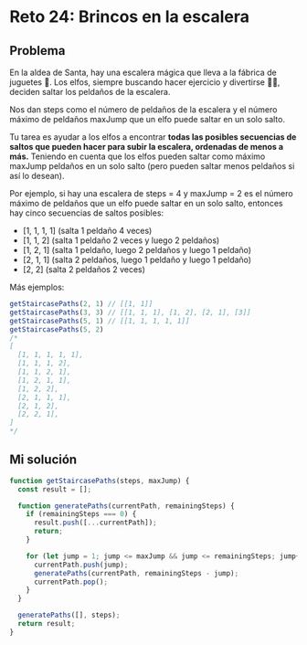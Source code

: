 # Reto 24: Brincos en la escalera

## Problema

En la aldea de Santa, hay una escalera mágica que lleva a la fábrica de juguetes 🧸. Los elfos, siempre buscando hacer ejercicio y divertirse 🏃‍♂️, deciden saltar los peldaños de la escalera.

Nos dan steps como el número de peldaños de la escalera y el número máximo de peldaños maxJump que un elfo puede saltar en un solo salto.

Tu tarea es ayudar a los elfos a encontrar **todas las posibles secuencias de saltos que pueden hacer para subir la escalera, ordenadas de menos a más.** Teniendo en cuenta que los elfos pueden saltar como máximo maxJump peldaños en un solo salto (pero pueden saltar menos peldaños si así lo desean).

Por ejemplo, si hay una escalera de steps = 4 y maxJump = 2 es el número máximo de peldaños que un elfo puede saltar en un solo salto, entonces hay cinco secuencias de saltos posibles:

- [1, 1, 1, 1] (salta 1 peldaño 4 veces)
- [1, 1, 2] (salta 1 peldaño 2 veces y luego 2 peldaños)
- [1, 2, 1] (salta 1 peldaño, luego 2 peldaños y luego 1 peldaño)
- [2, 1, 1] (salta 2 peldaños, luego 1 peldaño y luego 1 peldaño)
- [2, 2] (salta 2 peldaños 2 veces)

Más ejemplos:

```js
getStaircasePaths(2, 1) // [[1, 1]]
getStaircasePaths(3, 3) // [[1, 1, 1], [1, 2], [2, 1], [3]]
getStaircasePaths(5, 1) // [[1, 1, 1, 1, 1]]
getStaircasePaths(5, 2)
/*
[
  [1, 1, 1, 1, 1],
  [1, 1, 1, 2],
  [1, 1, 2, 1],
  [1, 2, 1, 1],
  [1, 2, 2],
  [2, 1, 1, 1],
  [2, 1, 2],
  [2, 2, 1],
]
*/
```

## Mi solución

```js
function getStaircasePaths(steps, maxJump) {
  const result = [];

  function generatePaths(currentPath, remainingSteps) {
    if (remainingSteps === 0) {
      result.push([...currentPath]);
      return;
    }

    for (let jump = 1; jump <= maxJump && jump <= remainingSteps; jump++) {
      currentPath.push(jump);
      generatePaths(currentPath, remainingSteps - jump);
      currentPath.pop();
    }
  }

  generatePaths([], steps);
  return result;
}
```
